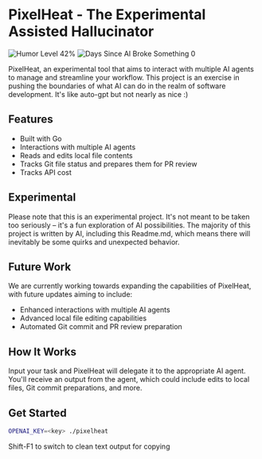 # PixelHeat - The Experimental Assisted Hallucinator

![Humor Level 42%](https://img.shields.io/badge/Humor%20Level-42%25-brightgreen)
![Days Since AI Broke Something 0](https://img.shields.io/badge/Days%20Since%20AI%20Broke%20Something-0-red)


PixelHeat, an experimental tool that aims to interact with multiple AI agents to manage and streamline your workflow. This project is an exercise in pushing the boundaries of what AI can do in the realm of software development. It's like auto-gpt but not nearly
as nice :)

## Features
* Built with Go
* Interactions with multiple AI agents
* Reads and edits local file contents
* Tracks Git file status and prepares them for PR review
* Tracks API cost

## Experimental
Please note that this is an experimental project. It's not meant to be taken too seriously – it's a fun exploration of AI possibilities. The majority of this project is written by AI, including this Readme.md, which means there will inevitably be some quirks and unexpected behavior.

## Future Work
We are currently working towards expanding the capabilities of PixelHeat, with future updates aiming to include:
* Enhanced interactions with multiple AI agents
* Advanced local file editing capabilities
* Automated Git commit and PR review preparation

## How It Works
Input your task and PixelHeat will delegate it to the appropriate AI agent. You'll receive an output from the agent, which could include edits to local files, Git commit preparations, and more.

## Get Started
```bash
OPENAI_KEY=<key> ./pixelheat
```

Shift-F1 to switch to clean text output for copying
